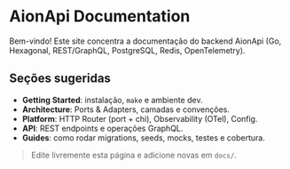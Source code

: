# AionApi Documentation

Bem-vindo! Este site concentra a documentação do backend AionApi (Go, Hexagonal, REST/GraphQL, PostgreSQL, Redis, OpenTelemetry).

## Seções sugeridas
- **Getting Started**: instalação, `make` e ambiente dev.
- **Architecture**: Ports & Adapters, camadas e convenções.
- **Platform**: HTTP Router (port + chi), Observability (OTel), Config.
- **API**: REST endpoints e operações GraphQL.
- **Guides**: como rodar migrations, seeds, mocks, testes e cobertura.

> Edite livremente esta página e adicione novas em `docs/`.